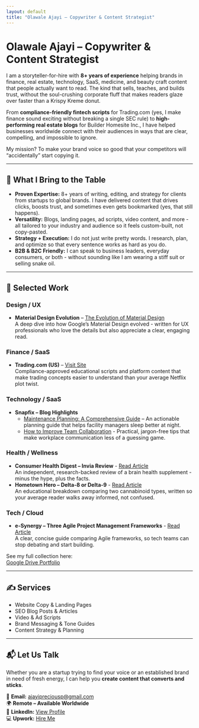 ```yaml
---
layout: default
title: "Olawale Ajayi – Copywriter & Content Strategist"
---
```


# Olawale Ajayi – Copywriter & Content Strategist

I am a storyteller-for-hire with **8+ years of experience** helping brands in finance, real estate, technology, SaaS, medicine, and beauty craft content that people actually want to read. The kind that sells, teaches, and builds trust, without the soul-crushing corporate fluff that makes readers glaze over faster than a Krispy Kreme donut.  

From **compliance-friendly fintech scripts** for Trading.com (yes, I make finance sound exciting without breaking a single SEC rule) to **high-performing real estate blogs** for Builder Homesite Inc., I have helped businesses worldwide connect with their audiences in ways that are clear, compelling, and impossible to ignore.  

My mission? To make your brand voice so good that your competitors will “accidentally” start copying it.  

---

## 🚀 What I Bring to the Table

- **Proven Expertise:** 8+ years of writing, editing, and strategy for clients from startups to global brands. I have delivered content that drives clicks, boosts trust, and sometimes even gets bookmarked (yes, that still happens).  
- **Versatility:** Blogs, landing pages, ad scripts, video content, and more - all tailored to your industry and audience so it feels custom-built, not copy-pasted.  
- **Strategy + Execution:** I do not just write pretty words. I research, plan, and optimize so that every sentence works as hard as you do.  
- **B2B & B2C Friendly:** I can speak to business leaders, everyday consumers, or both - without sounding like I am wearing a stiff suit or selling snake oil.  

---

## 📂 Selected Work

### Design / UX
- **Material Design Evolution** – [The Evolution of Material Design](https://1brand.design/blog/the-evolution-of-material-design/)  
  A deep dive into how Google’s Material Design evolved - written for UX professionals who love the details but also appreciate a clear, engaging read.  

### Finance / SaaS
- **Trading.com (US)** – [Visit Site](https://www.trading.com/us/)  
  Compliance-approved educational scripts and platform content that make trading concepts easier to understand than your average Netflix plot twist.  

### Technology / SaaS
- **Snapfix – Blog Highlights**  
  - [Maintenance Planning: A Comprehensive Guide](https://snapfix.com/news/maintenance-planning-a-comprehensive-guide) – An actionable planning guide that helps facility managers sleep better at night.  
  - [How to Improve Team Collaboration](https://snapfix.com/news/how-to-improve-team-collaboration) - Practical, jargon-free tips that make workplace communication less of a guessing game.  

### Health / Wellness
- **Consumer Health Digest – Invia Review** - [Read Article](https://www.consumerhealthdigest.com/brain-enhancement-supplements/invia-review.html)  
  An independent, research-backed review of a brain health supplement - minus the hype, plus the facts.  
- **Hometown Hero – Delta-8 or Delta-9** - [Read Article](https://hometownhero.com/learn/delta-8-or-delta-9-what-is-stronger/)  
  An educational breakdown comparing two cannabinoid types, written so your average reader walks away informed, not confused.  

### Tech / Cloud
- **e-Synergy – Three Agile Project Management Frameworks** - [Read Article](https://esynergy.co.uk/blogs/three-agile-project-management-frameworks-you-should-consider/)  
  A clear, concise guide comparing Agile frameworks, so tech teams can stop debating and start building.  

See my full collection here:  
[Google Drive Portfolio](https://drive.google.com/drive/folders/1QrFGUCjw7DxPsuMufFHRsB6tc9iz1Ao1?usp=drive_link)

---

## ✍ Services

- Website Copy & Landing Pages  
- SEO Blog Posts & Articles  
- Video & Ad Scripts  
- Brand Messaging & Tone Guides  
- Content Strategy & Planning  

---

## 📬 Let Us Talk

Whether you are a startup trying to find your voice or an established brand in need of fresh energy, I can help you **create content that converts and sticks**.  

📩 **Email:** ajayipreciousp@gmail.com  
🌍 **Remote – Available Worldwide**  
💼 **LinkedIn:** [View Profile](https://www.linkedin.com/in/javablack)  
💻 **Upwork:** [Hire Me](https://www.upwork.com/freelancers/~0129abc77cff70a225?mp_source=share)
